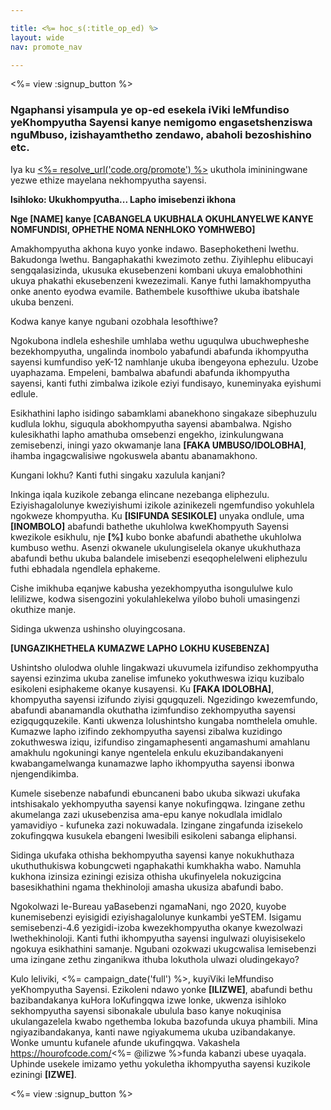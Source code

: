 ```yaml
---

title: <%= hoc_s(:title_op_ed) %>
layout: wide
nav: promote_nav

---
```


<%= view :signup_button %>

### Ngaphansi yisampula ye op-ed esekela iViki leMfundiso yeKhompyutha Sayensi kanye nemigomo engasetshenziswa nguMbuso, izishayamthetho zendawo, abaholi bezoshishino etc.

  


Iya ku [<%= resolve_url('code.org/promote') %>](<%= resolve_url('https://code.org/promote') %>) ukuthola imininingwane yezwe ethize mayelana nekhompyutha sayensi.

**Isihloko: Ukukhompyutha... Lapho imisebenzi ikhona**

**Nge [NAME] kanye [CABANGELA UKUBHALA OKUHLANYELWE KANYE NOMFUNDISI, OPHETHE NOMA NENHLOKO YOMHWEBO]**

Amakhompyutha akhona kuyo yonke indawo. Basephoketheni lwethu. Bakudonga lwethu. Bangaphakathi kwezimoto zethu. Ziyihlephu elibucayi sengqalasizinda, ukusuka ekusebenzeni kombani ukuya emalobhothini ukuya phakathi ekusebenzeni kwezezimali. Kanye futhi lamakhompyutha onke anento eyodwa evamile. Bathembele kusofthiwe ukuba ibatshale ukuba benzeni.

Kodwa kanye kanye ngubani ozobhala lesofthiwe?

Ngokubona indlela esheshile umhlaba wethu uguqulwa ubuchwepheshe bezekhompyutha, ungalinda inombolo yabafundi abafunda ikhompyutha sayensi kumfundiso yeK-12 namhlanje ukuba ibengeyona ephezulu. Uzobe uyaphazama. Empeleni, bambalwa abafundi abafunda ikhompyutha sayensi, kanti futhi zimbalwa izikole eziyi fundisayo, kuneminyaka eyishumi edlule.

Esikhathini lapho isidingo sabamklami abanekhono singakaze sibephuzulu kudlula lokhu, siguqula abokhompyutha sayensi abambalwa. Ngisho kulesikhathi lapho amathuba omsebenzi engekho, izinkulungwana zemisebenzi, iningi yazo okwamanje lana **[FAKA UMBUSO/IDOLOBHA]**, ihamba ingagcwalisiwe ngokuswela abantu abanamakhono.

Kungani lokhu? Kanti futhi singaku xazulula kanjani?

Inkinga iqala kuzikole zebanga elincane nezebanga eliphezulu. Eziyishagalolunye kweziyishumi izikole azinikezeli ngemfundiso yokuhlela ngokweze khompyutha. Ku **[ISIFUNDA SESIKOLE]** unyaka ondlule, uma **[INOMBOLO]** abafundi bathethe ukuhlolwa kweKhompyuth Sayensi kwezikole esikhulu, nje **[%]** kubo bonke abafundi abathethe ukuhlolwa kumbuso wethu. Asenzi okwanele ukulungiselela okanye ukukhuthaza abafundi bethu ukuba balandele imisebenzi eseqophelelweni eliphezulu futhi ebhadala ngendlela ephakeme.

Cishe imikhuba eqanjwe kabusha yezekhompyutha isongululwe kulo lelilizwe, kodwa sisengozini yokulahlekelwa yilobo buholi umasingenzi okuthize manje.

Sidinga ukwenza ushinsho oluyingcosana.

**[UNGAZIKHETHELA KUMAZWE LAPHO LOKHU KUSEBENZA]**

Ushintsho olulodwa oluhle lingakwazi ukuvumela izifundiso zekhompyutha sayensi ezinzima ukuba zanelise imfuneko yokuthweswa iziqu kuzibalo esikoleni esiphakeme okanye kusayensi. Ku **[FAKA IDOLOBHA]**, khompyutha sayensi izifundo ziyisi gqugquzeli. Ngezidingo kwezemfundo, abafundi abanamandla okuthatha izimfundiso zekhompyutha sayensi ezigqugquzekile. Kanti ukwenza lolushintsho kungaba nomthelela omuhle. Kumazwe lapho izifindo zekhompyutha sayensi zibalwa kuzidingo zokuthweswa iziqu, izifundiso zingamaphesenti angamashumi amahlanu amakhulu ngokuningi kanye ngentelela enkulu ekuzibandakanyeni kwabangamelwanga kunamazwe lapho ikhompyutha sayensi ibonwa njengendikimba.

Kumele sisebenze nabafundi ebuncaneni babo ukuba sikwazi ukufaka intshisakalo yekhompyutha sayensi kanye nokufingqwa. Izingane zethu akumelanga zazi ukusebenzisa ama-epu kanye nokudlala imidlalo yamavidiyo - kufuneka zazi nokuwadala. Izingane zingafunda izisekelo zokufingqwa kusukela ebangeni lwesibili esikoleni sabanga eliphansi.

Sidinga ukufaka othisha bekhompyutha sayensi kanye nokukhuthaza ukuthuthukiswa kobungcweti ngaphakathi kumkhakha wabo. Namuhla kukhona izinsiza eziningi ezisiza othisha ukufinyelela nokuzigcina basesikhathini ngama thekhinoloji amasha ukusiza abafundi babo.

Ngokolwazi le-Bureau yaBasebenzi ngamaNani, ngo 2020, kuyobe kunemisebenzi eyisigidi eziyishagalolunye kunkambi yeSTEM. Isigamu semisebenzi-4.6 yezigidi-izoba kwezekhompyutha okanye kwezolwazi lwethekhinoloji. Kanti futhi ikhompyutha sayensi ingulwazi oluyisisekelo ngokuya esikhathini samanje. Ngubani ozokwazi ukugcwalisa lemisebenzi uma izingane zethu zinganikwa ithuba lokuthola ulwazi oludingekayo?

Kulo leliviki, <%= campaign_date('full') %>, kuyiViki leMfundiso yeKhompyutha Sayensi. Ezikoleni ndawo yonke **[ILIZWE]**, abafundi bethu bazibandakanya kuHora loKufingqwa izwe lonke, ukwenza isihloko sekhompyutha sayensi sibonakale ubulula baso kanye nokuqinisa ukulangazelela kwabo ngethemba lokuba bazofunda ukuya phambili. Mina ngiyazibandakanya, kanti nawe ngiyakumema ukuba uzibandakanye. Wonke umuntu kufanele afunde ukufingqwa. Vakashela https://hourofcode.com/<%= @ilizwe %>funda kabanzi ubese uyaqala. Uphinde usekele imizamo yethu yokuletha ikhompyutha sayensi kuzikole eziningi **[IZWE]**.

<%= view :signup_button %>